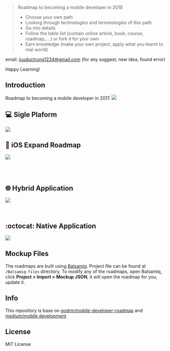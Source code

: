 > Roadmap to becoming a mobile developer in 2018
>- Choose your own path
>- Looking through technologies and terminologies of this path
>- Go into details
>- Follow the table list (contain online article, book, course, roadmap,....) or fork it for your own
>- Earn knowledge (make your own project, apply what you learnt to real world)


email: luuductrung1234@gmail.com (for any suggest, new idea, found error)

Happy Learning!

## Introduction
Roadmap to becoming a mobile developer in 2017.
![](https://github.com/luuductrung1234/dev-roadmap/blob/master/mobile-development-roadmap/Images/introduction.png)

## :computer: Sigle Plaform
![](https://github.com/luuductrung1234/dev-roadmap/blob/master/mobile-development-roadmap/Images/singleplatform.png)


## :iphone: iOS Expand Roadmap
![](https://raw.githubusercontent.com/godrm/mobile-developer-roadmap/master/Images/iOS_roadmap_v0.9.png)

<br/>
<br/>

## :globe_with_meridians: Hybrid Application
![](https://github.com/luuductrung1234/dev-roadmap/blob/master/mobile-development-roadmap/Images/hybridapp.png)

<br/>

## :octocat: Native Application
![](https://github.com/luuductrung1234/dev-roadmap/blob/master/mobile-development-roadmap/Images/nativeapp.png)


## Mockup Files
The roadmaps are built using [Balsamiq](https://balsamiq.com/products/mockups/). Project file can be found at `/Balsamiq-files` directory. To modify any of the roadmaps, open Balsamiq, click **Project > Import > Mockup JSON**, it will open the roadmap for you, update it.

## Info
This repository is base on [godrm/mobile-developer-roadmap](https://github.com/godrm/mobile-developer-roadmap) and [medium/mobile development](https://hackernoon.com/a-roadmap-to-application-development-bfa2e32fcd82)

## License
MIT License

